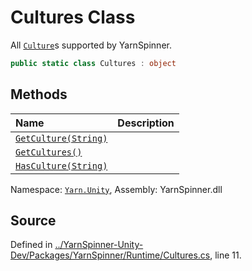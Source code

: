 # Cultures Class

All [`Culture`](/api/csharp/yarn.unity/culture.md)s supported by YarnSpinner.


```csharp
public static class Cultures : object
```



## Methods
|Name|Description|
|:---|:---|
|[`GetCulture(String)`](/api/csharp/yarn.unity/cultures.getculture-system.string-.md)||
|[`GetCultures()`](/api/csharp/yarn.unity/cultures.getcultures.md)||
|[`HasCulture(String)`](/api/csharp/yarn.unity/cultures.hasculture-system.string-.md)||
<div class="class-metadata">

Namespace: [`Yarn.Unity`](/api/csharp/yarn.unity/README.md), Assembly: YarnSpinner.dll
</div>

## Source
Defined in [../YarnSpinner-Unity-Dev/Packages/YarnSpinner/Runtime/Cultures.cs](https://github.com/YarnSpinnerTool/YarnSpinner-Unity//blob/develop/Runtime/Cultures.cs#L11), line 11.

